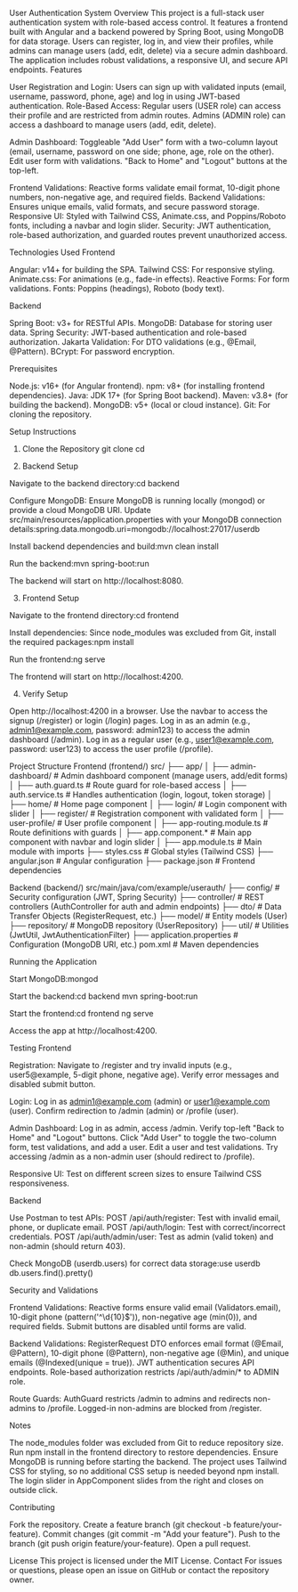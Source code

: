 User Authentication System
Overview
This project is a full-stack user authentication system with role-based access control. It features a frontend built with Angular and a backend powered by Spring Boot, using MongoDB for data storage. Users can register, log in, and view their profiles, while admins can manage users (add, edit, delete) via a secure admin dashboard. The application includes robust validations, a responsive UI, and secure API endpoints.
Features

User Registration and Login: Users can sign up with validated inputs (email, username, password, phone, age) and log in using JWT-based authentication.
Role-Based Access:
Regular users (USER role) can access their profile and are restricted from admin routes.
Admins (ADMIN role) can access a dashboard to manage users (add, edit, delete).


Admin Dashboard:
Toggleable "Add User" form with a two-column layout (email, username, password on one side; phone, age, role on the other).
Edit user form with validations.
"Back to Home" and "Logout" buttons at the top-left.


Frontend Validations: Reactive forms validate email format, 10-digit phone numbers, non-negative age, and required fields.
Backend Validations: Ensures unique emails, valid formats, and secure password storage.
Responsive UI: Styled with Tailwind CSS, Animate.css, and Poppins/Roboto fonts, including a navbar and login slider.
Security: JWT authentication, role-based authorization, and guarded routes prevent unauthorized access.

Technologies Used
Frontend

Angular: v14+ for building the SPA.
Tailwind CSS: For responsive styling.
Animate.css: For animations (e.g., fade-in effects).
Reactive Forms: For form validations.
Fonts: Poppins (headings), Roboto (body text).

Backend

Spring Boot: v3+ for RESTful APIs.
MongoDB: Database for storing user data.
Spring Security: JWT-based authentication and role-based authorization.
Jakarta Validation: For DTO validations (e.g., @Email, @Pattern).
BCrypt: For password encryption.

Prerequisites

Node.js: v16+ (for Angular frontend).
npm: v8+ (for installing frontend dependencies).
Java: JDK 17+ (for Spring Boot backend).
Maven: v3.8+ (for building the backend).
MongoDB: v5+ (local or cloud instance).
Git: For cloning the repository.

Setup Instructions
1. Clone the Repository
git clone <repository-url>
cd <repository-name>

2. Backend Setup

Navigate to the backend directory:cd backend


Configure MongoDB:
Ensure MongoDB is running locally (mongod) or provide a cloud MongoDB URI.
Update src/main/resources/application.properties with your MongoDB connection details:spring.data.mongodb.uri=mongodb://localhost:27017/userdb




Install backend dependencies and build:mvn clean install


Run the backend:mvn spring-boot:run


The backend will start on http://localhost:8080.



3. Frontend Setup

Navigate to the frontend directory:cd frontend


Install dependencies:
Since node_modules was excluded from Git, install the required packages:npm install




Run the frontend:ng serve


The frontend will start on http://localhost:4200.



4. Verify Setup

Open http://localhost:4200 in a browser.
Use the navbar to access the signup (/register) or login (/login) pages.
Log in as an admin (e.g., admin1@example.com, password: admin123) to access the admin dashboard (/admin).
Log in as a regular user (e.g., user1@example.com, password: user123) to access the user profile (/profile).

Project Structure
Frontend (frontend/)
src/
├── app/
│   ├── admin-dashboard/           # Admin dashboard component (manage users, add/edit forms)
│   ├── auth.guard.ts             # Route guard for role-based access
│   ├── auth.service.ts           # Handles authentication (login, logout, token storage)
│   ├── home/                     # Home page component
│   ├── login/                    # Login component with slider
│   ├── register/                 # Registration component with validated form
│   ├── user-profile/             # User profile component
│   ├── app-routing.module.ts     # Route definitions with guards
│   ├── app.component.*           # Main app component with navbar and login slider
│   ├── app.module.ts             # Main module with imports
├── styles.css                    # Global styles (Tailwind CSS)
├── angular.json                  # Angular configuration
├── package.json                  # Frontend dependencies

Backend (backend/)
src/main/java/com/example/userauth/
├── config/                       # Security configuration (JWT, Spring Security)
├── controller/                   # REST controllers (AuthController for auth and admin endpoints)
├── dto/                         # Data Transfer Objects (RegisterRequest, etc.)
├── model/                       # Entity models (User)
├── repository/                  # MongoDB repository (UserRepository)
├── util/                        # Utilities (JwtUtil, JwtAuthenticationFilter)
├── application.properties        # Configuration (MongoDB URI, etc.)
pom.xml                           # Maven dependencies

Running the Application

Start MongoDB:mongod


Start the backend:cd backend
mvn spring-boot:run


Start the frontend:cd frontend
ng serve


Access the app at http://localhost:4200.

Testing
Frontend

Registration:
Navigate to /register and try invalid inputs (e.g., user5@example, 5-digit phone, negative age).
Verify error messages and disabled submit button.


Login:
Log in as admin1@example.com (admin) or user1@example.com (user).
Confirm redirection to /admin (admin) or /profile (user).


Admin Dashboard:
Log in as admin, access /admin.
Verify top-left "Back to Home" and "Logout" buttons.
Click "Add User" to toggle the two-column form, test validations, and add a user.
Edit a user and test validations.
Try accessing /admin as a non-admin user (should redirect to /profile).


Responsive UI:
Test on different screen sizes to ensure Tailwind CSS responsiveness.



Backend

Use Postman to test APIs:
POST /api/auth/register: Test with invalid email, phone, or duplicate email.
POST /api/auth/login: Test with correct/incorrect credentials.
POST /api/auth/admin/user: Test as admin (valid token) and non-admin (should return 403).


Check MongoDB (userdb.users) for correct data storage:use userdb
db.users.find().pretty()



Security and Validations

Frontend Validations:
Reactive forms ensure valid email (Validators.email), 10-digit phone (pattern('^\\d{10}$')), non-negative age (min(0)), and required fields.
Submit buttons are disabled until forms are valid.


Backend Validations:
RegisterRequest DTO enforces email format (@Email, @Pattern), 10-digit phone (@Pattern), non-negative age (@Min), and unique emails (@Indexed(unique = true)).
JWT authentication secures API endpoints.
Role-based authorization restricts /api/auth/admin/* to ADMIN role.


Route Guards:
AuthGuard restricts /admin to admins and redirects non-admins to /profile.
Logged-in non-admins are blocked from /register.



Notes

The node_modules folder was excluded from Git to reduce repository size. Run npm install in the frontend directory to restore dependencies.
Ensure MongoDB is running before starting the backend.
The project uses Tailwind CSS for styling, so no additional CSS setup is needed beyond npm install.
The login slider in AppComponent slides from the right and closes on outside click.

Contributing

Fork the repository.
Create a feature branch (git checkout -b feature/your-feature).
Commit changes (git commit -m "Add your feature").
Push to the branch (git push origin feature/your-feature).
Open a pull request.

License
This project is licensed under the MIT License.
Contact
For issues or questions, please open an issue on GitHub or contact the repository owner.
